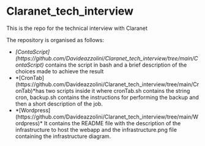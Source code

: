 # Claranet_tech_interview
This is the repo for the technical interview with Claranet

The repository is organised as follows:
<ul>
  <li><em>[ContaScript](https://github.com/Davideazzolini/Claranet_tech_interview/tree/main/ContaScript)</em> contains the script in bash and a brief description of the choices made to achieve the result</li>
  <li>*[CronTab](https://github.com/Davideazzolini/Claranet_tech_interview/tree/main/CronTab)*has two scripts inside it where cronTab.sh contains the string cron, backup.sh contains the instructions for performing the backup and then a short description of the job.</li>
  <li>*[Wordpress](https://github.com/Davideazzolini/Claranet_tech_interview/tree/main/Wordpress)* It contains the README file with the description of the infrastructure to host the webapp and the infrastructure.png file containing the infrastructure diagram.</li>
</ul>

